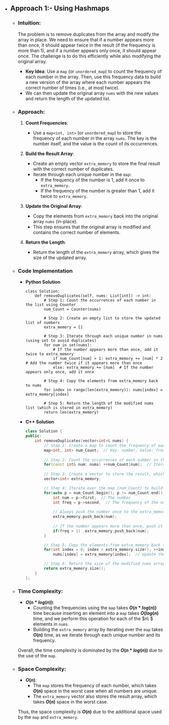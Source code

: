 - ## Approach 1:- Using Hashmaps

    - ### Intuition:
        The problem is to remove duplicates from the array and modify the array in place. We need to ensure that if a number appears more than once, it should appear twice in the result (if the frequency is more than 1), and if a number appears only once, it should appear once. The challenge is to do this efficiently while also modifying the original array.

        - **Key Idea**: Use a `map` (or `unordered_map`) to count the frequency of each number in the array. Then, use this frequency data to build a new version of the array where each number appears the correct number of times (i.e., at most twice).
        - We can then update the original array `nums` with the new values and return the length of the updated list.

    - ### Approach:
        1. **Count Frequencies**:
            - Use a `map<int, int>` (or `unordered_map`) to store the frequency of each number in the array `nums`. The key is the number itself, and the value is the count of its occurrences.
        
        2. **Build the Result Array**:
            - Create an empty vector `extra_memory` to store the final result with the correct number of duplicates.
            - Iterate through each unique number in the `map`:
                - If the frequency of the number is 1, add it once to `extra_memory`.
                - If the frequency of the number is greater than 1, add it twice to `extra_memory`.
        
        3. **Update the Original Array**:
            - Copy the elements from `extra_memory` back into the original array `nums` (in-place).
            - This step ensures that the original array is modified and contains the correct number of elements.

        4. **Return the Length**:
            - Return the length of the `extra_memory` array, which gives the size of the updated array.

    - ### Code Implementation
        - **Python Solution**
            ```python3 []
            class Solution:
                def removeDuplicates(self, nums: List[int]) -> int:
                    # Step 1: Count the occurrences of each number in the list using Counter
                    num_Count = Counter(nums)
                    
                    # Step 2: Create an empty list to store the updated list of numbers
                    extra_memory = []
                    
                    # Step 3: Iterate through each unique number in nums (using set to avoid duplicates)
                    for num in set(nums):
                        # If the number appears more than once, add it twice to extra_memory
                        if num_Count[num] > 1: extra_memory += [num] * 2  # Add the number twice if it appears more than once
                        else: extra_memory += [num]  # If the number appears only once, add it once
                    
                    # Step 4: Copy the elements from extra_memory back to nums
                    for index in range(len(extra_memory)): nums[index] = extra_memory[index]
                    
                    # Step 5: Return the length of the modified nums list (which is stored in extra_memory)
                    return len(extra_memory)
            ```
        
        - **C++ Solution**
            ```cpp []
            class Solution {
            public:
                int removeDuplicates(vector<int>& nums) {
                    // Step 1: Create a map to count the frequency of each number in nums
                    map<int, int> num_Count;  // Key: number, Value: frequency of the number
                    
                    // Step 2: Count the occurrences of each number in the nums vector
                    for(const int& num: nums) ++num_Count[num];  // Iterate through nums and update frequency
                    
                    // Step 3: Create a vector to store the result, which will hold the modified nums
                    vector<int> extra_memory;

                    // Step 4: Iterate over the map (num_Count) to build the updated array
                    for(auto p = num_Count.begin(); p != num_Count.end(); ++p) {
                        int num = p->first;  // The number
                        int freq = p->second;  // The frequency of the number
                        
                        // Always push the number once to the extra_memory vector
                        extra_memory.push_back(num);
                        
                        // If the number appears more than once, push it again (it should appear twice)
                        if(freq > 1)  extra_memory.push_back(num);
                    }

                    // Step 5: Copy the elements from extra_memory back to the nums vector
                    for(int index = 0; index < extra_memory.size(); ++index)
                        nums[index] = extra_memory[index];  // Update the nums vector with elements from extra_memory

                    // Step 6: Return the size of the modified nums array (the number of elements in extra_memory)
                    return extra_memory.size();
                }
            };
            ```

    - ### Time Complexity:
        - **$O(n*log(n))$**: 
            - Counting the frequencies using the `map` takes **$O(n*log(n))$** time because inserting an element into a `map` takes **$O(log(n)$** time, and we perform this operation for each of the $n\ $ elements in `nums`.
            - Building the `extra_memory` array by iterating over the `map` takes **$O(n)$** time, as we iterate through each unique number and its frequency.

        Overall, the time complexity is dominated by the **$O(n*log(n))$** due to the use of the `map`.

    - ### Space Complexity:
        - **$O(n)$**:
            - The `map` stores the frequency of each number, which takes **$O(n)$** space in the worst case when all numbers are unique.
            - The `extra_memory` vector also stores the result array, which takes **$O(n)$** space in the worst case.

        Thus, the space complexity is **$O(n)$** due to the additional space used by the `map` and `extra_memory`.